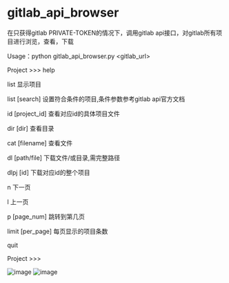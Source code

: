# gitlab_api_browser
在只获得gitlab PRIVATE-TOKEN的情况下，调用gitlab api接口，对gitlab所有项目进行浏览，查看，下载

Usage：python gitlab_api_browser.py  <gitlab_url>  <PRIVATE-TOKEN>
  
Project  >>> help

list 显示项目

list [search] 设置符合条件的项目,条件参数参考gitlab api官方文档

id [project_id] 查看对应id的具体项目文件

dir [dir] 查看目录

cat [filename] 查看文件

dl [path/file] 下载文件/或目录,需完整路径

dlpj [id] 下载对应id的整个项目

n 下一页

l 上一页

p [page_num] 跳转到第几页

limit [per_page] 每页显示的项目条数

quit

Project  >>>
  
   
![image](https://github.com/ic3s3137/gitlab_api_browser/blob/master/1.png)
![image](https://github.com/ic3s3137/gitlab_api_browser/blob/master/2.png)

